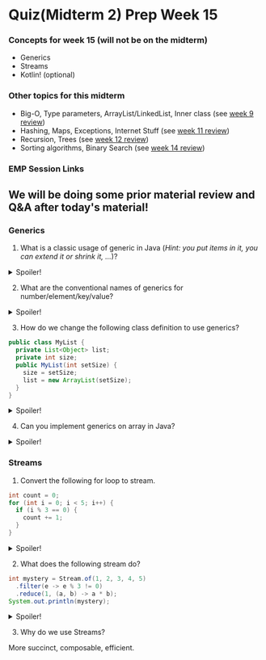 # Quiz(Midterm 2) Prep Week 15

### Concepts for week 15 (will not be on the midterm)
  * Generics
  * Streams
  * Kotlin! (optional)

### Other topics for this midterm
  * Big-O, Type parameters, ArrayList/LinkedList, Inner class (see [week 9 review](https://github.com/c5shen/CS125Fall20QuizPrep/blob/master/week9/week9.md))
  * Hashing, Maps, Exceptions, Internet Stuff (see [week 11 review](https://github.com/c5shen/CS125Fall20QuizPrep/blob/master/week11/week11.md))
  * Recursion, Trees (see [week 12 review](https://github.com/c5shen/CS125Fall20QuizPrep/blob/master/week12/week12.pdf))
  * Sorting algorithms, Binary Search (see [week 14 review](https://github.com/c5shen/CS125Fall20QuizPrep/blob/master/week14/week14.md))

### EMP Session Links


## We will be doing some prior material review and Q&A after today's material!


### Generics
1. What is a classic usage of generic in Java (_Hint: you put items in it, you can extend it or shrink it, ..._)?
<details>
  <summary>Spoiler!</summary>
  List
</details>

2. What are the conventional names of generics for number/element/key/value?
<details>
  <summary>Spoiler!</summary>
  N for number, E for element, K/V for key and value (in maps)
</details>

3. How do we change the following class definition to use generics?
```Java
public class MyList {
  private List<Object> list;
  private int size;
  public MyList(int setSize) {
    size = setSize;
    list = new ArrayList(setSize);
  }
}
```
<details>
  <summary>Spoiler!</summary>

```java
public class MyList<E> {
  private List<E> list;
  private int size;
  public MyList(int setSize) {
    size = setSize;
    list = new ArrayList(setSize);
  }
}
```
</details>

4. Can you implement generics on array in Java?
<details>
<summary>Spoiler!</summary>
No! Java array needs to have a specific type.
</details>


### Streams
1. Convert the following for loop to stream.
```java
int count = 0;
for (int i = 0; i < 5; i++) {
  if (i % 3 == 0) {
    count += 1;
  }
}
```
<details>
<summary>Spoiler!</summary>

```Java
int count = Stream.of(1, 2, 3, 4, 5)
  .filter(e -> e % 3 == 0)
  .count();
```
</details>

2. What does the following stream do?
```Java
int mystery = Stream.of(1, 2, 3, 4, 5)
  .filter(e -> e % 3 != 0)
  .reduce(1, (a, b) -> a * b);
System.out.println(mystery);
```
<details>
<summary>Spoiler!</summary>
It returns the product of all the inputs that are not multiples of 3, which is 40.
</details>

3. Why do we use Streams?

More succinct, composable, efficient.
